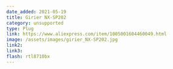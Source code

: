 ```yaml
---
date_added: 2021-05-19
title: Girier NX-SP202
category: unsupported
type: Plug
link: https://www.aliexpress.com/item/1005001604460049.html
image: /assets/images/girier_NX-SP202.jpg
link2: 
link3: 
flash: rtl8710bx
---
```

